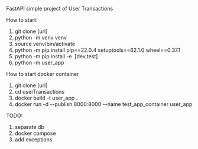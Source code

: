 FastAPI simple project of User Transactions

How to start:
1. git clone [url]
2. python -m venv venv
3. source venv/bin/activate
4. python -m pip install pip==22.0.4 setuptools==62.1.0 wheel==0.37.1
5. python -m pip install -e .[dev,test]
6. python -m user_app

How to start docker container
1. git clone [url]
2. cd userTransactions
3. docker build -t user_app .
4. docker run -d --publish 8000:8000 --name test_app_container user_app

TODO: 
1. separate db
2. docker compose
3. add exceptions